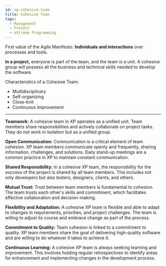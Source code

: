 ```yaml
---
id: xp-cohesive-team
title: Cohesive Team
tags:
  - Management
  - Project
  - eXtreme Programming
---
```


First value of the Agile Manifesto: **Individuals and interactions** over processes and tools.

**In a project,** everyone is part of the team, and the team is a unit. A cohesive group will possess all the business and technical skills needed to develop the software.

Characteristics of a Cohesive Team:

- Multidisciplinary
- Self-organizing
- Close-knit
- Continuous improvement

---

**Teamwork:** A cohesive team in XP operates as a unified unit. Team members share responsibilities and actively collaborate on project tasks. They do not work in isolation but as a unified group.

**Open Communication:** Communication is a critical element of team cohesion. XP team members communicate openly and frequently, sharing information, challenges, and solutions. Daily stand-up meetings are a common practice in XP to maintain constant communication.

**Shared Responsibility:** In a cohesive XP team, the responsibility for the success of the project is shared by all team members. This includes not only developers but also testers, designers, clients, and others.

**Mutual Trust:** Trust between team members is fundamental to cohesion. The team trusts each other's skills and commitment, which facilitates effective collaboration and decision-making.

**Flexibility and Adaptation:** A cohesive XP team is flexible and able to adapt to changes in requirements, priorities, and project challenges. The team is willing to adjust its course and embrace change as part of the process.

**Commitment to Quality:** Team cohesion is linked to a commitment to quality. XP team members share the goal of delivering high-quality software and are willing to do whatever it takes to achieve it.

**Continuous Learning:** A cohesive XP team is always seeking learning and improvement. This involves holding regular retrospectives to identify areas for enhancement and implementing changes in the development process.